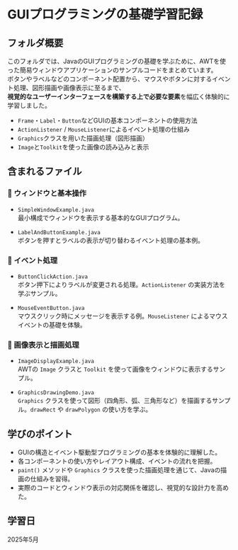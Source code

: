 # GUIプログラミングの基礎学習記録

## フォルダ概要

このフォルダでは、JavaのGUIプログラミングの基礎を学ぶために、AWTを使った簡易ウィンドウアプリケーションのサンプルコードをまとめています。  
ボタンやラベルなどのコンポーネント配置から、マウスやボタンに対するイベント処理、図形描画や画像表示に至るまで、  
**視覚的なユーザーインターフェースを構築する上で必要な要素**を幅広く体験的に学習しました。

- `Frame`・`Label`・`Button`などGUIの基本コンポーネントの使用方法  
- `ActionListener` / `MouseListener`によるイベント処理の仕組み  
- `Graphics`クラスを用いた描画処理（図形描画）  
- `Image`と`Toolkit`を使った画像の読み込みと表示  

## 含まれるファイル

### 🔸 ウィンドウと基本操作
- `SimpleWindowExample.java`  
  最小構成でウィンドウを表示する基本的なGUIプログラム。

- `LabelAndButtonExample.java`  
  ボタンを押すとラベルの表示が切り替わるイベント処理の基本例。

### 🔸 イベント処理
- `ButtonClickAction.java`  
  ボタン押下によりラベルが変更される処理。`ActionListener` の実装方法を学ぶサンプル。

- `MouseEventButton.java`  
  マウスクリック時にメッセージを表示する例。`MouseListener` によるマウスイベントの基礎を体験。

### 🔸 画像表示と描画処理
- `ImageDisplayExample.java`  
  AWTの `Image` クラスと `Toolkit` を使って画像をウィンドウに表示するサンプル。

- `GraphicsDrawingDemo.java`  
  `Graphics` クラスを使って図形（四角形、弧、三角形など）を描画するサンプル。`drawRect` や `drawPolygon` の使い方を学ぶ。

## 学びのポイント
- GUIの構造とイベント駆動型プログラミングの基本を体験的に理解した。  
- 各コンポーネントの使い方やレイアウト構成、イベントの流れを把握。  
- `paint()` メソッドや `Graphics` クラスを使った描画処理を通じて、Javaの描画の仕組みを習得。  
- 実際のコードとウィンドウ表示の対応関係を確認し、視覚的な設計力を高めた。

## 学習日
2025年5月